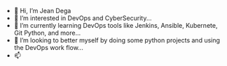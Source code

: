 - 👋 Hi, I’m Jean Dega
- 👀 I’m interested in DevOps and CyberSecurity...
- 🌱 I’m currently learning DevOps tools like Jenkins, Ansible, Kubernete, Git Python, and more...
- 💞️ I’m looking to better myself by doing some python projects and using the DevOps work flow...
- 📫 

<!---
jddega/jddega is a ✨ special ✨ repository because its `README.md` (this file) appears on your GitHub profile.
You can click the Preview link to take a look at your changes.
--->
